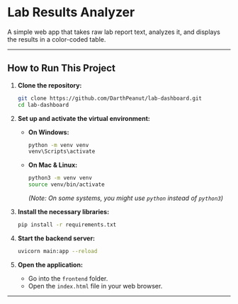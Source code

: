 # Lab Results Analyzer

A simple web app that takes raw lab report text, analyzes it, and displays the results in a color-coded table.

---

## How to Run This Project

1.  **Clone the repository:**
    ```sh
    git clone https://github.com/DarthPeanut/lab-dashboard.git
    cd lab-dashboard
    ```

2.  **Set up and activate the virtual environment:**

    * **On Windows:**
        ```sh
        python -m venv venv
        venv\Scripts\activate
        ```

    * **On Mac & Linux:**
        ```sh
        python3 -m venv venv
        source venv/bin/activate
        ```
        *(Note: On some systems, you might use `python` instead of `python3`)*

3.  **Install the necessary libraries:**
    ```sh
    pip install -r requirements.txt
    ```

4.  **Start the backend server:**
    ```sh
    uvicorn main:app --reload
    ```

5.  **Open the application:**
    * Go into the `frontend` folder.
    * Open the `index.html` file in your web browser.

---
